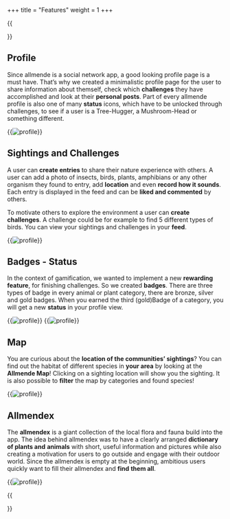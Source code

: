 +++
title = "Features"
weight = 1
+++

{{<section title="Feature set" >}}

## Profile
Since allmende is a social network app, a good looking profile page is a must have.
That’s why we created a minimalistic profile page for the user to share information
about themself, check which **challenges** they have accomplished and look at their
**personal posts**. Part of every allmende profile is also one of many **status** icons,
which have to be unlocked through challenges, to see if a user is a Tree-Hugger, a
Mushroom-Head or something different.

{{<image src="profile.png" alt="profile" >}}


## Sightings and Challenges
A user can **create entries** to share their nature experience with others. A user can add a photo of insects, birds, plants, amphibians or any other organism they found to entry, add **location** and even **record how it sounds**. Each entry is displayed in the feed and can be **liked and commented** by others.

To motivate others to explore the environment a user can **create challenges**. A challenge could be for example to find 5 different types of birds. You can view your sightings and challenges in your **feed**.

{{<image src="entrysChallenges.png" alt="profile" >}}

## Badges - Status
In the context of gamification, we wanted to implement a new **rewarding feature**, for finishing challenges. So we created **badges**. There are three types of badge in every animal or plant category, there are bronze, silver and gold badges. When you earned the third (gold)Badge of a category, you will get a new **status** in your profile view.

{{<image src="badges.png" alt="profile" >}}
{{<image src="statusweb.png" alt="profile" >}}



## Map
You are curious about the **location of the communities’ sightings**? You can find out the habitat of different species in **your area** by looking at the **Allmende Map**! Clicking on a sighting location will show you the sighting. It is also possible to **filter** the map by categories and found species!

{{<image src="map.png" alt="profile" >}}

## Allmendex
The **allmendex** is a giant collection of the local flora and fauna build into the app.
The idea behind allmendex was to have a clearly arranged **dictionary of plants and**
**animals** with short, useful information and pictures while also creating a motivation
for users to go outside and engage with their outdoor world. Since the allmendex is
empty at the beginning, ambitious users quickly want to fill their allmendex and **find**
**them all**.
 
{{<image src="allmendex.png" alt="profile" >}}


{{</section>}}